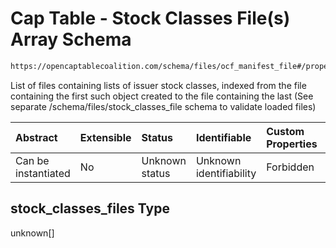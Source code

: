 # Cap Table - Stock Classes File(s) Array Schema

```txt
https://opencaptablecoalition.com/schema/files/ocf_manifest_file#/properties/stock_classes_files
```

List of files containing lists of issuer stock classes, indexed from the file containing the first such object created to the file containing the last (See separate /schema/files/stock_classes_file schema to validate loaded files)

| Abstract            | Extensible | Status         | Identifiable            | Custom Properties | Additional Properties | Access Restrictions | Defined In                                                                                            |
| :------------------ | :--------- | :------------- | :---------------------- | :---------------- | :-------------------- | :------------------ | :---------------------------------------------------------------------------------------------------- |
| Can be instantiated | No         | Unknown status | Unknown identifiability | Forbidden         | Allowed               | none                | [OCFManifestFile.schema.json*](../../schema/files/OCFManifestFile.schema.json "open original schema") |

## stock_classes_files Type

unknown\[]
